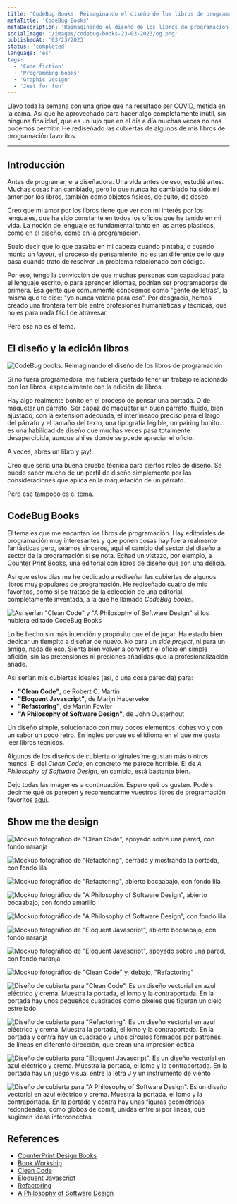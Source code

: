 ```yaml
---
title: 'CodeBug Books. Reimaginando el diseño de los libros de programación'
metaTitle: 'CodeBug Books'
metaDescription: 'Reimaginando el diseño de los libros de programación'
socialImage: '/images/codebug-books-23-03-2023/og.png'
publishedAt: '03/23/2023'
status: 'completed'
language: 'es'
tags:
  - 'Code fiction'
  - 'Programming books'
  - 'Graphic Design'
  - 'Just for fun'
---
```


Llevo toda la semana con una gripe que ha resultado ser COVID, metida en la cama. Así que he aprovechado para hacer algo completamente inútil, sin ninguna finalidad, que es un lujo que en el día a día muchas veces no nos podemos permitir. He rediseñado las cubiertas de algunos de mis libros de programación favoritos.

---

## Introducción

Antes de programar, era diseñadora. Una vida antes de eso, estudié artes. Muchas cosas han cambiado, pero lo que nunca ha cambiado ha sido mi amor por los libros, también como objetos físicos, de culto, de deseo.

Creo que mi amor por los libros tiene que ver con mi interés por los lenguajes, que ha sido constante en todos los oficios que he tenido en mi vida. La noción de lenguaje es fundamental tanto en las artes plásticas, como en el diseño, como en la programación.

Suelo decir que lo que pasaba en mi cabeza cuando pintaba, o cuando monto un _layout_, el proceso de pensamiento, no es tan diferente de lo que pasa cuando trato de resolver un problema relacionado con código.

Por eso, tengo la convicción de que muchas personas con capacidad para el lenguaje escrito, o para aprender idiomas, podrían ser programadoras de primera. Esa gente que comúnmente conocemos como "gente de letras", la misma que te dice: "yo nunca valdría para eso". Por desgracia, hemos creado una frontera terrible entre profesiones humanísticas y técnicas, que no es para nada fácil de atravesar.

Pero ese no es el tema.

## El diseño y la edición libros

![CodeBug books. Reimaginando el diseño de los libros de programación](/images/codebug-books-23-03-2023/standing-books-collection-landscape-cream.jpg 'CodeBug books. Reimaginando el diseño de los libros de programación')

Si no fuera programadora, me hubiera gustado tener un trabajo relacionado con los libros, especialmente con la edición de libros.

Hay algo realmente bonito en el proceso de pensar una portada. O de maquetar un párrafo.
Ser capaz de maquetar un buen párrafo, fluído, bien ajustado, con la extensión adecuada, el interlineado preciso para el largo del párrafo y el tamaño del texto, una tipografía legible, un pairing bonito... es una habilidad de diseño que muchas veces pasa totalmente desapercibida, aunque ahí es donde se puede apreciar el oficio.

A veces, abres un libro y ¡ay!.

Creo que sería una buena prueba técnica para ciertos roles de diseño. Se puede saber mucho de un perfil de diseño simplemente por las consideraciones que aplica en la maquetación de un párrafo.

Pero ese tampoco es el tema.

## CodeBug Books

El tema es que me encantan los libros de programación. Hay editoriales de programación muy interesantes y que ponen cosas hay fuera realmente fantásticas pero, seamos sinceros, aquí el cambio del sector del diseño a sector de la programación sí se nota. Echad un vistazo, por ejemplo, a [Counter Print Books](https://www.counter-print.co.uk/collections/all-books/Graphic-Design), una editorial con libros de diseño que son una delicia.

Así que estos días me he dedicado a rediseñar las cubiertas de algunos libros muy populares de programación. He rediseñado cuatro de mis favoritos, como si se tratase de la colección de una editorial, completamente inventada, a la que he llamado _CodeBug books_.

![Así serían "Clean Code" y "A Philosophy of Software Design" si los hubiera editado CodeBug Books](/images/codebug-books-23-03-2023/floating-yellow.jpg 'Así serían "Clean Code" y "A Philosophy of Software Design" si los hubiera editado CodeBug Books')

Lo he hecho sin más intención y propósito que el de jugar. Ha estado bien dedicar un tiempito a diseñar de nuevo. No para un _side project_, ni para un amigo, nada de eso. Sienta bien volver a convertir el oficio en simple afición, sin las pretensiones ni presiones añadidas que la profesionalización añade.

Así serían mis cubiertas ideales (así, o una cosa parecida) para:

- **"Clean Code"**, de Robert C. Martin
- **"Eloquent Javascript"**, de Marijn Haberveke
- **"Refactoring"**, de Martin Fowler
- **"A Philosophy of Software Design"**, de John Ousterhout

Un diseño simple, solucionado con muy pocos elementos, cohesivo y con un sabor un poco retro.
En inglés porque es el idioma en el que me gusta leer libros técnicos.

Algunos de los diseños de cubierta originales me gustan más o otros menos. El del _Clean Code_, en concreto me parece horrible. El de _A Philosophy of Software Design_, en cambio, está bastante bien.

Dejo todas las imágenes a continuación. Espero qué os gusten. Podéis decirme qué os parecen y recomendarme vuestros libros de programación favoritos [aquí](https://twitter.com/mariasimocodes).

## Show me the design

![Mockup fotográfico de "Clean Code", apoyado sobre una pared, con fondo naranja](/images/codebug-books-23-03-2023/clean-code-lean-orange.jpg)

![Mockup fotográfico de "Refactoring", cerrado y mostrando la portada, con fondo lila](/images/codebug-books-23-03-2023/refactoring-closed-lilac.jpg)

![Mockup fotográfico de "Refactoring", abierto bocaabajo, con fondo lila](/images/codebug-books-23-03-2023/refactoring-lilac.jpg)

![Mockup fotográfico de "A Philosophy of Software Design", abierto bocaabajo, con fondo amarillo](/images/codebug-books-23-03-2023/philosohpy-lean-yellow.jpg)

![Mockup fotográfico de "A Philosophy of Software Design", con fondo lila](/images/codebug-books-23-03-2023/philosophy-closed-lilac2.jpg)

![Mockup fotográfico de "Eloquent Javascript", abierto bocaabajo, con fondo naranja](/images/codebug-books-23-03-2023/eloquent-javascript-orange.jpg)

![Mockup fotográfico de "Eloquent Javascript", apoyado sobre una pared, con fondo naranja](/images/codebug-books-23-03-2023/eloquent-lean-orange.jpg)

![Mockup fotográfico de "Clean Code" y, debajo, "Refactoring"](/images/codebug-books-23-03-2023/pile-yellow.jpg)

![Diseño de cubierta para "Clean Code". Es un diseño vectorial en azul eléctrico y crema. Muestra la portada, el lomo y la contraportada. En la portada hay unos pequeños cuadrados como píxeles que figuran un cielo estrellado](/images/codebug-books-23-03-2023/covers-clean.png 'Diseño de cubierta para "Clean Code"')

![Diseño de cubierta para "Refactoring". Es un diseño vectorial en azul eléctrico y crema. Muestra la portada, el lomo y la contraportada. En la portada y contra hay un cuadrado y unos círculos formados por patrones de líneas en diferente dirección, que crean una impresión óptica](/images/codebug-books-23-03-2023/covers-refactoring.png 'Diseño de cubierta para "Refactoring"')

![Diseño de cubierta para "Eloquent Javascript". Es un diseño vectorial en azul eléctrico y crema. Muestra la portada, el lomo y la contraportada. En la portada hay un juego visual entre la letra J y un instrumento de viento](/images/codebug-books-23-03-2023/covers-eloquent.png 'Diseño de cubierta para "Eloquent Javascript"')

![Diseño de cubierta para "A Philosophy of Software Design". Es un diseño vectorial en azul eléctrico y crema. Muestra la portada, el lomo y la contraportada. En la portada y contra hay unas figuras geométricas redondeadas, como globos de comit, unidas entre sí por líneas, que sugieren ideas interconectas](/images/codebug-books-23-03-2023/covers-philosophy.png 'Diseño de cubierta para "A Philosophy of Software Design"')

## References

- [CounterPrint Design Books](https://www.counter-print.co.uk/collections/all-books/Graphic-Design)
- [Book Workship](http://bookworship.com/)
- [Clean Code](https://www.amazon.com/Clean-Code-Handbook-Software-Craftsmanship/dp/0132350882/ref=sr_1_1?crid=1QK0IAEQU36KD&keywords=clean+code&qid=1679582264&s=books&sprefix=clean+co%2Cstripbooks-intl-ship%2C189&sr=1-1)
- [Eloquent Javascript](https://www.amazon.com/Eloquent-JavaScript-3rd-Introduction-Programming/dp/1593279507/ref=sr_1_1?crid=L6LKLA07PABA&keywords=eloquent+javascript&qid=1679582280&s=books&sprefix=eloquent%2Cstripbooks-intl-ship%2C163&sr=1-1)
- [Refactoring](https://www.amazon.com/Refactoring-Improving-Existing-Addison-Wesley-Signature/dp/0134757599/ref=sr_1_1?crid=2KD2F6LE2468V&keywords=refactoring&qid=1679582294&s=books&sprefix=refactorin%2Cstripbooks-intl-ship%2C174&sr=1-1)
- [A Philosophy of Software Design](https://www.amazon.com/Philosophy-Software-Design-2nd/dp/173210221X)
